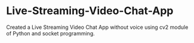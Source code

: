 # Live-Streaming-Video-Chat-App
Created a Live Streaming Video Chat App without voice using cv2 module of Python and socket programming.
